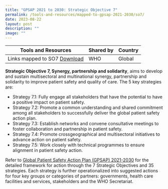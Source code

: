 ```yaml
---
title: "GPSAP 2021 to 2030: Strategic Objective 7"
permalink: /tools-and-resources/mapped-to-gpsap-2021-2030/so7/
date: 2023-08-22
layout: post
description: ""
image: ""
---
```

| Tools and Resources | Shared by | Country |
| -------- | -------- | -------- |
| Links mapped to SO7 [Download](/files/gkpslinka07-20232406.pdf)    | WHO | Global |

**Strategic Objective 7, Synergy, partnership
and solidarity**, aims to develop and sustain multisectoral and multinational synergy, partnership and solidarity to improve patient safety and quality of care. The 5 key strategies are:

* Strategy 7.1: Fully engage all stakeholders that have the potential to have a positive
impact on patient safety.
* Strategy 7.2: Promote a common understanding and shared commitment among all stakeholders to successfully deliver the global patient safety action plan.
* Strategy 7.3: Establish networks and convene consultative meetings to foster collaboration and partnership in patient safety.
* Strategy 7.4: Promote crossgeographical and multisectoral initiatives to advance action on patient safety.
* Strategy 7.5: Work closely with technical programmes to ensure alignment in patient safety action.

Refer to [Global Patient Safety Action Plan (GPSAP) 2021-2030](https://www.who.int/teams/integrated-health-services/patient-safety/policy/global-patient-safety-action-plan) for the detailed framework for action through the 7 Strategic Objectives and 35 strategies. Each strategy is further operationalized into suggested actions for four key groups or categories of partners: governments, health care facilities and services, stakeholders and the WHO Secretariat.